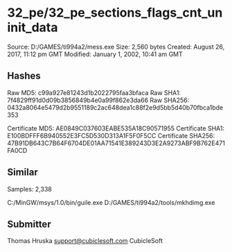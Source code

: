 32_pe/32_pe_sections_flags_cnt_uninit_data
==========================================

Source:  D:/GAMES/ti994a2/mess.exe
Size:  2,560 bytes
Created:  August 26, 2017, 11:12 pm GMT
Modified:  January 1, 2002, 10:41 am GMT

Hashes
------

Raw MD5:  c99a927e81243d1b2022795faa3bfaca
Raw SHA1:  7f4829ff91d0d09b3856849b4e0a99f862e3da66
Raw SHA256:  0432a8064e5479d2b9551189c2ac648dea1c88f2e9d5bb5d40b70fbca1bde353

Certificate MD5:  AE0849C037603EABE535A18C90571955
Certificate SHA1:  E100BDFFF6B940552E3FC5D530D313A1F5F0F5CC
Certificate SHA256:  47B91DB643C7B64F6704DE01AA71541E389243D3E2A9273ABF9B762E471FA0CD

Similar
-------

Samples:  2,338

C:/MinGW/msys/1.0/bin/guile.exe
D:/GAMES/ti994a2/tools/mkhdimg.exe

Submitter
---------

Thomas Hruska
support@cubiclesoft.com
CubicleSoft
